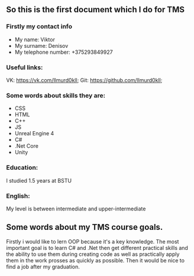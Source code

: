 So this is the first document which I do for TMS
------
### Firstly my contact info
* My name: Viktor
* My surname: Denisov
* My telephone number: +375293849927
### Useful links: 
VK: https://vk.com/llmurd0kll; Git: https://github.com/llmurd0kll;

### Some words about skills they are:
- CSS 
- HTML
- C++
- JS
- Unreal Engine 4
- C#
- .Net Core
- Unity

### Education: 
I studied 1.5 years at BSTU 
### English: 
My level is between intermediate and upper-intermediate

Some words about my TMS course goals.
------
 Firstly i would like to lern OOP because it's a key knowledge. The most important goal is to learn C# and .Net then get different practical skills and the ability to use them during creating code as well as practically apply them in the work prosses as quickly as possible. Then it would be nice to find a job after my graduation.